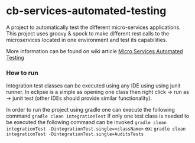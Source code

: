 # cb-services-automated-testing

A project to automatically test the different micro-services applications. This project uses groovy & spock 
to make different rest calls to the microservices located in one environment and test its capabilities.

More information can be found on wiki article [Micro Services Automated Testing](http://wiki.cbeagan.org/display/~ddurham/Micro+Services+automated+testing)

### How to run

Integration test classes can be executed using any IDE using using junit runner. In eclipse is a simple as opening 
one class then right click -> run as -> junit test (other IDEs should provide similar functionality). 


In order to run the project using gradle one can execute the following command
`gradle clean integrationTest`
If only one test class is needed to be executed the following command can be invoked
`gradle clean integrationTest -DintegrationTest.single=<className>`
ex:
`gradle clean integrationTest -DintegrationTest.single=AuditsTests`
 